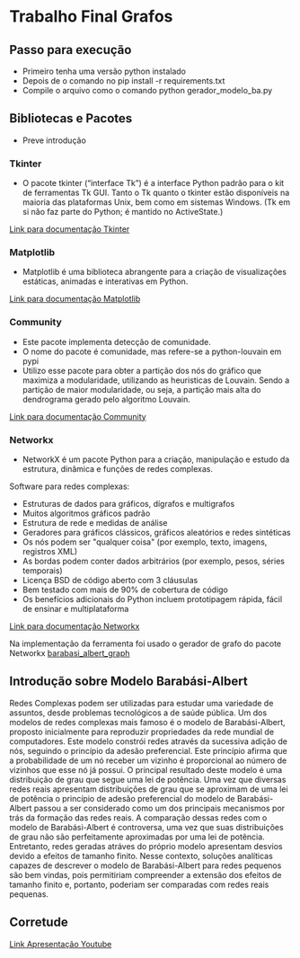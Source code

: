 # Trabalho Final Grafos

## Passo para execução
- Primeiro tenha uma versão python instalado
- Depois de o comando no pip install -r requirements.txt
- Compile o arquivo como o comando python gerador_modelo_ba.py

## Bibliotecas e Pacotes
- Preve introdução

### Tkinter
- O pacote tkinter (“interface Tk”) é a interface Python padrão para o kit de ferramentas Tk GUI. Tanto o Tk quanto o tkinter estão disponíveis na maioria das plataformas Unix, bem como em sistemas Windows. (Tk em si não faz parte do Python; é mantido no ActiveState.)

[Link para documentação Tkinter](https://docs.python.org/3/library/tkinter.html)

### Matplotlib
- Matplotlib é uma biblioteca abrangente para a criação de visualizações estáticas, animadas e interativas em Python.

[Link para documentação Matplotlib](https://matplotlib.org/stable/contents.html)

### Community
- Este pacote implementa detecção de comunidade.
- O nome do pacote é comunidade, mas refere-se a python-louvain em pypi
- Utilizo esse pacote para obter a partição dos nós do gráfico que maximiza a modularidade, utilizando as heuristicas de Louvain. Sendo a partição de maior modularidade, ou seja, a partição mais alta do dendrograma gerado pelo algoritmo Louvain.

[Link para documentação Community](https://python-louvain.readthedocs.io/en/latest/api.html)

### Networkx
- NetworkX é um pacote Python para a criação, manipulação e estudo da estrutura, dinâmica e funções de redes complexas.

Software para redes complexas:
 * Estruturas de dados para gráficos, dígrafos e multigrafos
 * Muitos algoritmos gráficos padrão
 * Estrutura de rede e medidas de análise
 * Geradores para gráficos clássicos, gráficos aleatórios e redes sintéticas
 * Os nós podem ser "qualquer coisa" (por exemplo, texto, imagens, registros XML)
 * As bordas podem conter dados arbitrários (por exemplo, pesos, séries temporais)
 * Licença BSD de código aberto com 3 cláusulas
 * Bem testado com mais de 90% de cobertura de código
 * Os benefícios adicionais do Python incluem prototipagem rápida, fácil de ensinar e multiplataforma

[Link para documentação Networkx](https://networkx.org/documentation/stable/tutorial.html)

Na implementação da ferramenta foi usado o gerador de grafo do pacote Networkx [barabasi_albert_graph](https://networkx.org/documentation/stable/_modules/networkx/generators/random_graphs.html#barabasi_albert_graph)

## Introdução sobre Modelo Barabási-Albert

Redes Complexas podem ser utilizadas para estudar uma variedade de assuntos, desde problemas
tecnológicos a de saúde pública. Um dos modelos de redes complexas mais famoso é o modelo de
Barabási-Albert, proposto inicialmente para reproduzir propriedades da rede mundial de computadores. Este modelo constrói redes através da sucessiva adição de nós, seguindo o princípio da
adesão preferencial. Este princípio afirma que a probabilidade de um nó receber um vizinho é proporcional ao número de vizinhos que esse nó já possui. O principal resultado deste modelo é uma
distribuição de grau que segue uma lei de potência. Uma vez que diversas redes reais apresentam
distribuições de grau que se aproximam de uma lei de potência o princípio de adesão preferencial
do modelo de Barabási-Albert passou a ser considerado como um dos principais mecanismos por
trás da formação das redes reais. A comparação dessas redes com o modelo de Barabási-Albert é
controversa, uma vez que suas distribuições de grau não são perfeitamente aproximadas por uma
lei de potência. Entretanto, redes geradas atráves do próprio modelo apresentam desvios devido
a efeitos de tamanho finito. Nesse contexto, soluções analíticas capazes de descrever o modelo de
Barabási-Albert para redes pequenos são bem vindas, pois permitiriam compreender a extensão
dos efeitos de tamanho finito e, portanto, poderiam ser comparadas com redes reais pequenas.


## Corretude

[Link Apresentação Youtube](https://www.youtube.com/)